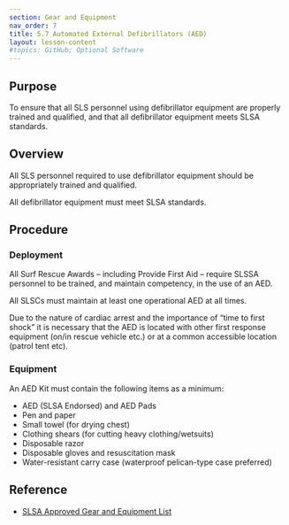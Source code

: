 ```yaml
---
section: Gear and Equipment
nav_order: 7
title: 5.7 Automated External Defibrillators (AED)
layout: lesson-content
#topics: GitHub; Optional Software
---
```


## Purpose

To ensure that all SLS personnel using defibrillator equipment are properly trained and qualified, and that all defibrillator equipment meets SLSA standards.

## Overview

All SLS personnel required to use defibrillator equipment should be appropriately trained and qualified.

All defibrillator equipment must meet SLSA standards.

## Procedure

### Deployment

All Surf Rescue Awards – including Provide First Aid – require SLSSA personnel to be trained, and maintain competency, in the use of an AED.

All SLSCs must maintain at least one operational AED at all times.

Due to the nature of cardiac arrest and the importance of “time to first shock” it is necessary that the AED is located with other first response equipment (on/in rescue vehicle etc.) or at a common accessible location (patrol tent etc).

### Equipment

An AED Kit must contain the following items as a minimum:

- AED (SLSA Endorsed) and AED Pads
- Pen and paper
- Small towel (for drying chest)
- Clothing shears (for cutting heavy clothing/wetsuits)
- Disposable razor
- Disposable gloves and resuscitation mask
- Water-resistant carry case (waterproof pelican-type case preferred)

## Reference

- [SLSA Approved Gear and Equipment List](https://members.sls.com.au/members/document_library/1/media/12129)